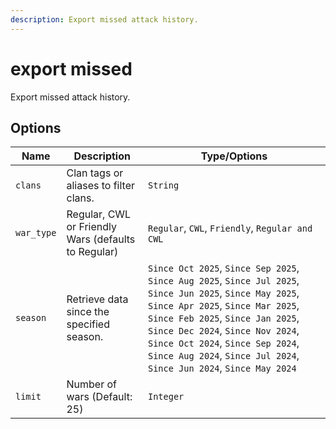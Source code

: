 ```yaml
---
description: Export missed attack history.
---
```


# export missed

Export missed attack history.

## Options

| Name | Description | Type/Options |
|------|-------------|--------------|
| `clans` | Clan tags or aliases to filter clans. | `String` |
| `war_type` | Regular, CWL or Friendly Wars (defaults to Regular) | `Regular`, `CWL`, `Friendly`, `Regular and CWL` |
| `season` | Retrieve data since the specified season. | `Since Oct 2025`, `Since Sep 2025`, `Since Aug 2025`, `Since Jul 2025`, `Since Jun 2025`, `Since May 2025`, `Since Apr 2025`, `Since Mar 2025`, `Since Feb 2025`, `Since Jan 2025`, `Since Dec 2024`, `Since Nov 2024`, `Since Oct 2024`, `Since Sep 2024`, `Since Aug 2024`, `Since Jul 2024`, `Since Jun 2024`, `Since May 2024` |
| `limit` | Number of wars (Default: 25) | `Integer` |


